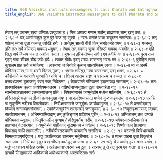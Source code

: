 ```yaml
---
title: 068 Vasishta instructs messengers to call Bharata and Satrughna
title_english: 068 Vasishta instructs messengers to call Bharata and Satrughna

---
```

<div class="audioEmbed"  caption="श्रीराम-हरिसीताराममूर्ति-घनपाठिभ्यां वचनम्" src="https://archive.org/download/Ramayana-recitation-Sriram-harisItArAmamUrti-Ghanapaati-v2/Kanda_2/Kanda_2_AYK-068-Bharathaya_dutha_Preshanam.mp3"></div>
तेषाम् तत् वचनम् श्रुत्वा वसिष्ठः प्रत्युवाच ह ।  
मित्र अमात्य गणान् सर्वान् ब्राह्मणांस् तान् इदम् वचः ॥ २-६८-१  
यद् असौ मातुल कुले पुरे राज गृहे सुखी ।  
भरतः वसति भ्रात्रा शत्रुघ्नेन समन्वितः ॥ २-६८-२  
तत् शीघ्रम् जवना दूता गच्चन्तु त्वरितैः हयैः ।  
आनेतुम् भ्रातरौ वीरौ किम् समीक्षामहे वयम् ॥ २-६८-३  
गच्चन्तु इति ततः सर्वे वसिष्ठम् वाक्यम् अब्रुवन् ।  
तेषाम् तत् वचनम् श्रुत्वा वसिष्ठो वाक्यम् अब्रवीत् ॥ २-६८-४  
एहि सिद्ध अर्थ विजय जयन्त अशोक नन्दन ।  
श्रूयताम् इतिकर्तव्यम् सर्वान् एव ब्रवीमि वः ॥ २-६८-५  
पुरम् राज गृहम् गत्वा शीघ्रम् शीघ्र जवैः हयैः ।  
त्यक्त शोकैः इदम् वाच्यः शासनात् भरतः मम ॥ २-६८-६  
पुरोहितः त्वाम् कुशलम् प्राह सर्वे च मन्त्रिणः ।  
त्वरमाणः च निर्याहि कृत्यम् आत्ययिकम् त्वया ॥ २-६८-७  
मा च अस्मै प्रोषितम् रामम् मा च अस्मै पितरम् मृतम् ।  
भवन्तः शंसिषुर् गत्वा राघवाणाम् इमम् क्षयम् ॥ २-६८-८  
कौशेयानि च वस्त्राणि भूषणानि वराणि च ।  
क्षिप्रम् आदाय राज्ञः च भरतस्य च गच्चत ॥ २-६८-९  
दत्तपथ्यशना दूताजग्मुः स्वम् स्वम् निवेशनम् ।  
केकयांस्ते गमिष्यन्तो हयानारुह्य सम्मतान् ॥ २-६८-१०  
ततः प्रास्थानिकम् कृत्वा कार्यशेषमनन्तरम् ।  
वसिष्ठेनाभ्यनुज्ञाता दूताः सम्त्वरिता ययुः ॥ २-६८-११  
न्यन्तेनापरतालस्य प्रलम्बस्योत्तरम् प्रति ।  
निषेवमाणास्ते जग्मुर्नदीम् मध्येन मालिनीम् ॥ २-६८-१२  
ते हस्तिनापुरे गङ्गाम् तीर्त्वा प्रत्यङ्मुखा ययुः ।  
पाञलदेशमासाद्य मध्येन कुरुजाङ्गलम् ॥ २-६८-१३  
सरांसि च सुपूर्णानि नदीश्च विमलोदकाः ।  
निरीक्षमाणास्ते जग्मुर्दूताः कार्यवशाद्द्रुतम् ॥ २-६८-१४  
ते प्रसन्नोदकाम् दिव्याम् नानाविहगसेविताम् ।  
उपातिजग्मुर्वेगेन शरदण्डाम् जनाकुलाम् ॥ २-६८-१५  
निकूलवृक्षमासाद्य दिव्यम् सत्योपयाचनम् ।  
अभिगम्याभिवाद्यम् तम् कुलिङ्गाम् प्राविशन् पुरीम् ॥ २-६८-१६  
अभिकालम् ततः प्राप्यते बोधिभवनाच्च्युताम् ।  
पितृपैतामहीम् पुण्याम् तेरुरिक्षुमतीम् नदीम् ॥ २-६८-१७  
अवेक्स्याञ्जलिपानांश्च ब्राह्मणान् वेदपारगान् ।  
ययुर्मध्येन बाह्लीकान् सुदामानम् च पर्वतम् ॥ २-६८-१८  
विष्णोः पदम् प्रेक्षमाणा विपाशाम् चापि शाल्मालीम् ।  
नदीर्वापीस्तटाकानि पल्वलानि सरांसि च ॥ २-६८-१९  
पस्यन्तो विविधांश्चापि सिमहव्याग्रमृगद्विपान् ।  
ययुः पथातिमहता शासनम् भर्तुरीप्सवः ॥ २-६८-२०  
ते श्रान्त वाहना दूता विकृष्टेन सता पथा ।  
गिरि व्रजम् पुर वरम् शीघ्रम् आसेदुर् अन्जसा ॥ २-६८-२१  
भर्तुः प्रिय अर्थम् कुल रक्षण अर्थम् ।  
भर्तुः च वंशस्य परिग्रह अर्थम् ।  
अहेडमानाः त्वरया स्म दूता ।  
रात्र्याम् तु ते तत् पुरम् एव याताः ॥ २-६८-२२  
इत्यार्षे श्रीमद्रामायणे आदिकाव्ये अयोध्याकाण्डे अष्टषष्टितमः सर्गः